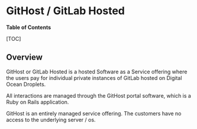 # GitHost / GitLab Hosted

**Table of Contents**

[TOC]

## Overview

GitHost or GitLab Hosted is a hosted Software as a Service offering where the users
pay for individual private instances of GitLab hosted on Digital Ocean Droplets.

All interactions are managed through the GitHost portal software, which is a
Ruby on Rails application.

GitHost is an entirely managed service offering.  The customers have no access
to the underlying server / os.
